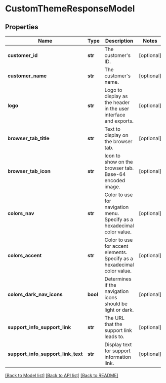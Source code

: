 # CustomThemeResponseModel

## Properties
Name | Type | Description | Notes
------------ | ------------- | ------------- | -------------
**customer_id** | **str** | The customer&#39;s ID. | [optional] 
**customer_name** | **str** | The customer&#39;s name. | [optional] 
**logo** | **str** | Logo to display as the header in the user interface and exports. | [optional] 
**browser_tab_title** | **str** | Text to display on the browser tab. | [optional] 
**browser_tab_icon** | **str** | Icon to show on the browser tab.  Base-64 encoded image. | [optional] 
**colors_nav** | **str** | Color to use for navigation menu.  Specify as a hexadecimal color value. | [optional] 
**colors_accent** | **str** | Color to use for accent elements.  Specify as a hexadecimal color value. | [optional] 
**colors_dark_nav_icons** | **bool** | Determines if the navigation icons should be light or dark. | [optional] 
**support_info_support_link** | **str** | The URL that the support link leads to. | [optional] 
**support_info_support_link_text** | **str** | Display text for support information link. | [optional] 

[[Back to Model list]](../README.md#documentation-for-models) [[Back to API list]](../README.md#documentation-for-api-endpoints) [[Back to README]](../README.md)


